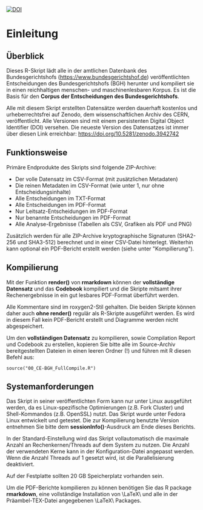 [![DOI](https://doi.org/10.5281/zenodo.3942742.svg)](https://doi.org/10.5281/zenodo.3942742)


# Einleitung


## Überblick
 Dieses R-Skript lädt alle in der amtlichen Datenbank des Bundesgerichtshofs (<https://www.bundesgerichtshof.de>) veröffentlichten Entscheidungen des Bundesgerichtshofs (BGH) herunter und kompiliert sie in einen reichhaltigen menschen- und maschinenlesbaren Korpus. Es ist die Basis für den **Corpus der Entscheidungen des Bundesgerichtshofs**.

 Alle mit diesem Skript erstellten Datensätze werden dauerhaft kostenlos und urheberrechtsfrei auf Zenodo, dem wissenschaftlichen Archiv des CERN, veröffentlicht. Alle Versionen sind mit einem persistenten Digital Object Identifier (DOI) versehen. Die neueste Version des Datensatzes ist immer über diesen Link erreichbar: <https://doi.org/10.5281/zenodo.3942742>


## Funktionsweise

Primäre Endprodukte des Skripts sind folgende ZIP-Archive:

- Der volle Datensatz im CSV-Format (mit zusätzlichen Metadaten)
- Die reinen Metadaten im CSV-Format (wie unter 1, nur ohne Entscheidungsinhalte)
- Alle Entscheidungen im TXT-Format
- Alle Entscheidungen im PDF-Format
- Nur Leitsatz-Entscheidungen im PDF-Format
- Nur benannte Entscheidungen im PDF-Format
- Alle Analyse-Ergebnisse (Tabellen als CSV, Grafiken als PDF und PNG)


Zusätzlich werden für alle ZIP-Archive kryptographische Signaturen (SHA2-256 und SHA3-512) berechnet und in einer CSV-Datei hinterlegt. Weiterhin kann optional ein PDF-Bericht erstellt werden (siehe unter "Kompilierung").



## Kompilierung

Mit der Funktion **render()** von **rmarkdown** können der **vollständige Datensatz** und das **Codebook** kompiliert und die Skripte mitsamt ihrer Rechenergebnisse in ein gut lesbares PDF-Format überführt werden.

Alle Kommentare sind im roxygen2-Stil gehalten. Die beiden Skripte können daher auch **ohne render()** regulär als R-Skripte ausgeführt werden. Es wird in diesem Fall kein PDF-Bericht erstellt und Diagramme werden nicht abgespeichert.
 
Um den **vollständigen Datensatz** zu kompilieren, sowie Compilation Report und Codebook zu erstellen, kopieren Sie bitte alle im Source-Archiv bereitgestellten Dateien in einen leeren Ordner (!) und führen mit R diesen Befehl aus:


```
source("00_CE-BGH_FullCompile.R")
```


## Systemanforderungen

Das Skript in seiner veröffentlichten Form kann nur unter Linux ausgeführt werden, da es Linux-spezifische Optimierungen (z.B. Fork Cluster) und Shell-Kommandos (z.B. OpenSSL) nutzt. Das Skript wurde unter Fedora Linux entwickelt und getestet. Die zur Kompilierung benutzte Version entnehmen Sie bitte dem **sessionInfo()**-Ausdruck am Ende dieses Berichts.

In der Standard-Einstellung wird das Skript vollautomatisch die maximale Anzahl an Rechenkernen/Threads auf dem System zu nutzen. Die Anzahl der verwendeten Kerne kann in der Konfiguration-Datei angepasst werden. Wenn die Anzahl Threads auf 1 gesetzt wird, ist die Parallelisierung deaktiviert.

 Auf der Festplatte sollten 20 GB Speicherplatz vorhanden sein.
 
Um die PDF-Berichte kompilieren zu können benötigen Sie das R package **rmarkdown**, eine vollständige Installation von \LaTeX\ und alle in der Präambel-TEX-Datei angegebenen \LaTeX\ Packages.

